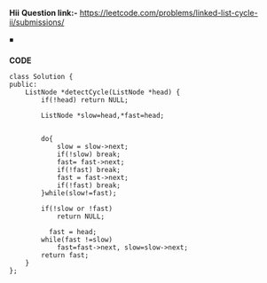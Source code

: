 **Hii**
**Question link:-** https://leetcode.com/problems/linked-list-cycle-ii/submissions/

◾

**CODE**

```
class Solution {
public:
    ListNode *detectCycle(ListNode *head) {
        if(!head) return NULL;
        
        ListNode *slow=head,*fast=head;
        
  
        do{
            slow = slow->next;
            if(!slow) break;          
            fast= fast->next;
            if(!fast) break;
            fast = fast->next;
            if(!fast) break;            
        }while(slow!=fast);
  
        if(!slow or !fast)
            return NULL;
        
          fast = head;
        while(fast !=slow)
            fast=fast->next, slow=slow->next;
        return fast;
    }
};
```
